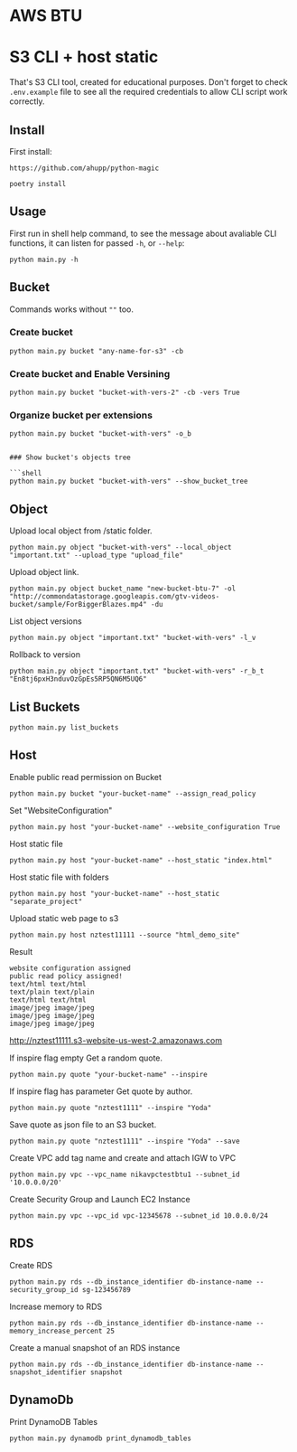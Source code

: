 # AWS BTU
# S3 CLI + host static

That's S3 CLI tool, created for educational purposes. Don't forget to check `.env.example` file to see all the required credentials to allow CLI script work correctly.

## Install
First install:
```
https://github.com/ahupp/python-magic
```

```
poetry install
```

## Usage

First run in shell help command, to see the message about avaliable CLI functions, it can listen for passed `-h`, or `--help`:

```shell
python main.py -h
```

## Bucket
Commands works without  `""` too.

### Create bucket

```shell
python main.py bucket "any-name-for-s3" -cb
```

### Create bucket and Enable Versining

```shell
python main.py bucket "bucket-with-vers-2" -cb -vers True
```

### Organize bucket per extensions

```shell
python main.py bucket "bucket-with-vers" -o_b
```
```

### Show bucket's objects tree

```shell
python main.py bucket "bucket-with-vers" --show_bucket_tree
```


## Object

Upload local object from /static folder.
```shell
python main.py object "bucket-with-vers" --local_object "important.txt" --upload_type "upload_file"
```

Upload object link.
```shell
python main.py object bucket_name "new-bucket-btu-7" -ol "http://commondatastorage.googleapis.com/gtv-videos-bucket/sample/ForBiggerBlazes.mp4" -du
```
List object versions

```shell
python main.py object "important.txt" "bucket-with-vers" -l_v 
```

Rollback to version

```shell
python main.py object "important.txt" "bucket-with-vers" -r_b_t "En8tj6pxH3nduvOzGpEs5RP5QN6M5UQ6"
```
## List Buckets


```shell
python main.py list_buckets
```

## Host
Enable public read permission on Bucket

```shell
python main.py bucket "your-bucket-name" --assign_read_policy
```

Set "WebsiteConfiguration"

```shell
python main.py host "your-bucket-name" --website_configuration True
```

Host static file

```shell
python main.py host "your-bucket-name" --host_static "index.html"
```


Host static file with folders

```shell
python main.py host "your-bucket-name" --host_static "separate_project"
```

Upload static web page to s3 

```shell
python main.py host nztest11111 --source "html_demo_site"
```
Result
```
website configuration assigned
public read policy assigned!
text/html text/html
text/plain text/plain
text/html text/html
image/jpeg image/jpeg
image/jpeg image/jpeg
image/jpeg image/jpeg
```
http://nztest11111.s3-website-us-west-2.amazonaws.com


If inspire flag empty Get a random quote.

```shell
python main.py quote "your-bucket-name" --inspire
```

If inspire flag has parameter Get quote by author.

```shell
python main.py quote "nztest1111" --inspire "Yoda"
```

Save quote as json file to an S3 bucket.

```shell
python main.py quote "nztest1111" --inspire "Yoda" --save
```

Create VPC add tag name and create and attach IGW to VPC

```shell
python main.py vpc --vpc_name nikavpctestbtu1 --subnet_id '10.0.0.0/20'
```

Create Security Group and Launch EC2 Instance
```shell
python main.py vpc --vpc_id vpc-12345678 --subnet_id 10.0.0.0/24
```

## RDS

Create RDS
```shell
python main.py rds --db_instance_identifier db-instance-name --security_group_id sg-123456789
```

Increase memory to RDS
```shell
python main.py rds --db_instance_identifier db-instance-name --memory_increase_percent 25
```

Create a manual snapshot of an RDS instance
```shell
python main.py rds --db_instance_identifier db-instance-name --snapshot_identifier snapshot
```

## DynamoDb

Print DynamoDB Tables
```shell
python main.py dynamodb print_dynamodb_tables
```